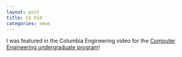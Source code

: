 ```yaml
---
layout: post
title: CU Vid
categories: news
---
```

I was featured in the Columbia Engineering video for the <a href="http://engineering.columbia.edu/computer-engineering-columbia-university-0">Computer Engineering undergraduate program</a>!